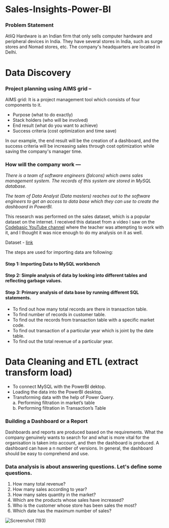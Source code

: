 # Sales-Insights-Power-BI
### Problem Statement
AtliQ Hardware is an Indian firm that only sells computer hardware and peripheral devices in India. They have several stores in India, such as surge stores and Nomad stores, etc. The company's headquarters are located in Delhi.

# Data Discovery
### Project planning using AIMS grid –

AIMS grid: It is a project management tool which consists of four components to it.
* Purpose (what to do exactly)
* Stack holders (who will be involved)
* End result (what do you want to achieve)
* Success criteria (cost optimization and time save)

In our example, the end result will be the creation of a dashboard, and the success criteria will be increasing sales through cost optimization while saving the company's manager time.

### How will the company work —

*There is a team of software engineers (falcons) which owns sales management system. The records of this system are stored in MySQL database.*

*The team of Data Analyst (Data masters) reaches out to the software engineers to get an access to data base which they can use to create the dashboard in PowerBI.*

This research was performed on the  sales dataset, which is a popular dataset on the internet. I received this dataset from a video I saw on the [Codebasic YouTube channel](https://www.youtube.com/@codebasics) where the teacher was attempting to work with it, and I thought it was nice enough to do my analysis on it as well. 

Dataset - [link](https://github.com/codebasics/DataAnalysisProjects.git)
 
The steps are used for importing data are following:
#### Step 1: Importing Data to MySQL workbench
#### Step 2: Simple analysis of data by looking into different tables and reflecting garbage values.
#### Step 3: Primary analysis of data base by running different SQL statements.
* To find out how many total records are there in transaction table.
* To find number of records in customer table.
* To find out the records from transaction table with a specific market code.
* To find out transaction of a particular year which is joint by the date table.
* To find out the total revenue of a particular year.

# Data Cleaning and ETL (extract transform load)
* To connect MySQL with the PowerBI dektop.
* Loading the data into the PowerBI desktop.
* Transforming data with the help of Power Query. <br/>
   a. Performing filtration in market’s table  <br/>
   b. Performing filtration in Transaction’s Table
   
### Building a Dashboard or a Report

Dashboards and reports are produced based on the requirements. What the company genuinely wants to search for and what is more vital for the organisation is taken into account, and then the dashboard is produced. A dashboard can have a n number of versions. In general, the dashboard should be easy to comprehend and use.

### Data analysis is about answering questions. Let's define some questions.
1. How many total revenue?
2. How many sales according to year?
3. How many sales quantity in the market?
4. Which are the products whose sales have increased?
5. Who is the customer whose store has been sales the most?
6. Which date has the maximum number of sales?



![Screenshot (193)](https://user-images.githubusercontent.com/104266403/208289347-04d2fbf4-6f0d-48c3-a8aa-7605a841daf0.png)

